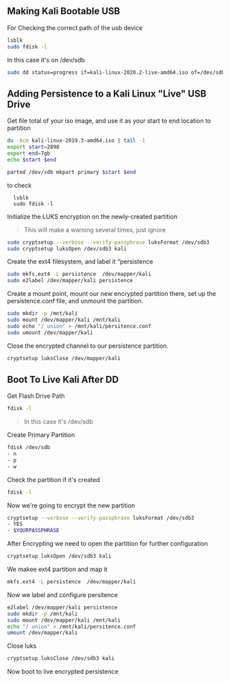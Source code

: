 ## Making Kali Bootable USB

For Checking the correct path of the usb device

```bash
lsblk
sudo fdisk -l
```
In this case it's on /dev/sdb

```bash
sudo dd status=progress if=kali-linux-2020.2-live-amd64.iso of=/dev/sdb bs=1M
```

## Adding Persistence to a Kali Linux "Live" USB Drive

Get file total of your iso image, and use it as your start to end location to partition 

```bash
du -bcm kali-linux-2019.3-amd64.iso | tail -1
export start=2898
export end=7gb
echo $start $end

parted /dev/sdb mkpart primary $start $end
```  

to check
```
  lsblk
  sudo fdisk -l
```

Initialize the LUKS encryption on the newly-created partition
> This will make a warning several times, just ignore

```bash
sudo cryptsetup --verbose --verify-passphrase luksFormat /dev/sdb3
sudo cryptsetup luksOpen /dev/sdb3 kali
```

Create the ext4 filesystem, and label it “persistence

```bash
sudo mkfs.ext4 -L persistence  /dev/mapper/kali
sudo e2label /dev/mapper/kali persistence
```

Create a mount point, mount our new encrypted partition there, set up the persistence.conf file, and unmount the partition.

```bash
sudo mkdir -p /mnt/kali
sudo mount /dev/mapper/kali /mnt/kali
sudo echo "/ union" > /mnt/kali/persitence.conf
sudo umount /dev/mapper/kali
```

Close the encrypted channel to our persistence partition.

```bash
cryptsetup luksClose /dev/mapper/kali
```


## Boot To Live Kali After DD

Get Flash Drive Path
```bash
fdisk -l
```
> In this case it's /dev/sdb


Create Primary Partition
```bash
fdisk /dev/sdb
- n
- p
- w
```

Check the partition if it's created
```bash
fdisk -l 
```

Now we're going to encrypt the new partition
```bash
cryptsetup --verbose --verify-passphrase luksFormat /dev/sdb3
- YES
- $YOURPASSPHRASE
```

After Encrypting we need to open the partition for further configuration
```bash
cryptsetup luksOpen /dev/sdb3 kali
```

We makee ext4 partition and map it
```bash
mkfs.ext4 -L persistence  /dev/mapper/kali
```

Now we label and configure persitence
```bash
e2label /dev/mapper/kali persistence
sudo mkdir -p /mnt/kali
sudo mount /dev/mapper/kali /mnt/kali
echo "/ union" > /mnt/kali/persitence.conf
umount /dev/mapper/kali
```

Close luks
```bash
cryptsetup luksClose /dev/sdb3 kali
```

Now boot to live encrypted persistence
